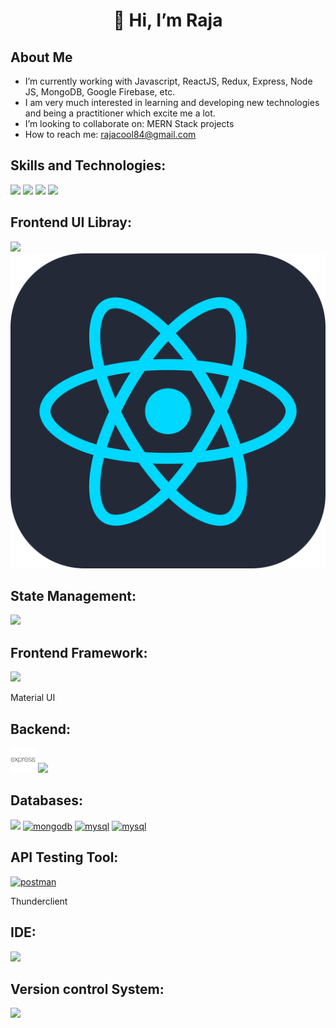 ### <h1 align="center">👋 Hi, I’m Raja</h1>

## About Me

- I’m currently working with Javascript, ReactJS, Redux, Express, Node JS, MongoDB, Google Firebase, etc.
- I am very much interested in learning and developing new technologies and being a practitioner which excite me a lot.
- I’m looking to collaborate on: MERN Stack projects
- How to reach me: rajacool84@gmail.com

## Skills and Technologies:
<p align="left">
<a href="https://developer.mozilla.org/en-US/docs/Web/JavaScript" target="_blank"> <img src="https://img.icons8.com/color/48/000000/javascript.png"/></a> 
<a href="https://www.w3.org/html/" target="_blank"><img src="https://www.vectorlogo.zone/logos/w3_html5/w3_html5-ar21.svg"/></a>
<a href="https://www.w3schools.com/css/" target="_blank"><img src="https://www.vectorlogo.zone/logos/w3_css/w3_css-ar21.svg"/></a>
<a href="https://tailwindcss.com/" target="_blank"><img src="https://www.vectorlogo.zone/logos/tailwindcss/tailwindcss-ar21.svg"/></a>
</p>

## Frontend UI Libray:
<p align="left">
    <a href="https://reactjs.org/" target="_blank"><img src="https://img.icons8.com/color/48/000000/react-native.png"/></a> 
    <a href="https://reactjs.org/" target="_blank"><img src="https://github.com/tandpfun/skill-icons/raw/main/icons/React-Dark.svg"/></a>
</p>

## State Management:
<p align="left"><a href="https://redux.js.org" target="_blank"> <img src="https://img.icons8.com/color/48/000000/redux.png"/></a></p>

## Frontend Framework:
<p align="left"><a href="https://getbootstrap.com" target="_blank"><img src="https://www.vectorlogo.zone/logos/getbootstrap/getbootstrap-ar21.svg"/></a></p>
Material UI

## Backend:
<p align="left"><a href="https://expressjs.com" target="_blank"><img src="https://raw.githubusercontent.com/devicons/devicon/master/icons/express/express-original-wordmark.svg" alt="express" width="40" height="40"/></a> <a href="https://nodejs.org" style="padding-right:8px;" target="_blank"> <img src="https://www.vectorlogo.zone/logos/nodejs/nodejs-horizontal.svg"/></a></p>

## Databases:
<p align="left">
<a href="https://firebase.google.com/" target="_blank"><img src="https://www.vectorlogo.zone/logos/firebase/firebase-ar21.svg"/></a> 
<a href="https://www.mongodb.com/" target="_blank"><img src="https://www.vectorlogo.zone/logos/mongodb/mongodb-ar21.svg" alt="mongodb" /></a> 
<a href="https://www.mysql.com/" target="_blank"><img src="https://www.vectorlogo.zone/logos/mysql/mysql-ar21.svg" alt="mysql" /></a> 
<a href="https://www.postgresql.org/" target="_blank"><img src="https://www.vectorlogo.zone/logos/postgresql/postgresql-ar21.svg" alt="mysql" /></a> 
</p>


## API Testing Tool:
<p align="left"><a href="https://postman.com" target="_blank"><img src="https://www.vectorlogo.zone/logos/getpostman/getpostman-ar21.svg" alt="postman" /></a></p>
Thunderclient

## IDE:
<p align="left"> 
    <a href="https://expressjs.com" target="_blank"> <img src="https://www.vectorlogo.zone/logos/visualstudio_code/visualstudio_code-ar21.svg"/> </a></p>

## Version control System:
<p align="left"><a href="https://git-scm.com/" target="_blank"><img src="https://www.vectorlogo.zone/logos/git-scm/git-scm-ar21.svg"/></a></p>

<!---
raja1205/raja1205 is a ✨ special ✨ repository because its `README.md` (this file) appears on your GitHub profile.
You can click the Preview link to take a look at your changes.
--->
